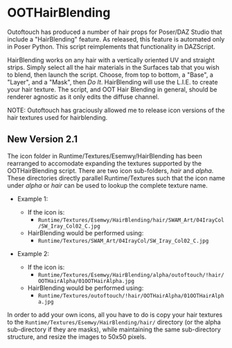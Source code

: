 # OOTHairBlending
Outoftouch has produced a number of hair props for Poser/DAZ Studio that include a "HairBlending" feature.
As released, this feature is automated only in Poser Python. This script reimplements that functionality in
DAZScript.

HairBlending works on any hair with a vertically oriented UV and straight strips. Simply select all the hair
materials in the Surfaces tab that you wish to blend, then launch the script. Choose, from top to bottom,
a "Base", a "Layer", and a "Mask", then *Do It*. HairBlending will use the L.I.E. to create your hair texture.
The script, and OOT Hair Blending in general, should be renderer agnostic as it only edits the diffuse channel.

NOTE: Outoftouch has graciously allowed me to release icon versions of the hair textures used for hairblending.

## New Version 2.1
The icon folder in Runtime/Textures/Esemwy/HairBlending has been rearranged to accomodate expanding the
textures supported by the OOTHairBlending script. There are two icon sub-folders, *hair* and *alpha*. These
directories directly parallel Runtime/Textures such that the icon name under *alpha* or *hair* can be used to
lookup the complete texture name.

*    Example 1:
        - If the icon is: 
            - `Runtime/Textures/Esemwy/HairBlending/hair/SWAM_Art/04IrayCol/SW_Iray_Col02_C.jpg`
        - HairBlending would be performed using:
            - `Runtime/Textures/SWAM_Art/04IrayCol/SW_Iray_Col02_C.jpg`

*    Example 2:
        - If the icon is: 
            - `Runtime/Textures/Esemwy/HairBlending/alpha/outoftouch/!hair/OOTHairAlpha/01OOTHairAlpha.jpg`
        - HairBlending would be performed using:
            - `Runtime/Textures/outoftouch/!hair/OOTHairAlpha/01OOTHairAlpha.jpg`

In order to add your own icons, all you have to do is copy your hair textures to the `Runtime/Textures/Esemwy/HairBlending/hair/`
directory (or the alpha sub-directory if they are masks), while maintaining the same sub-directory structure,
and resize the images to 50x50 pixels.